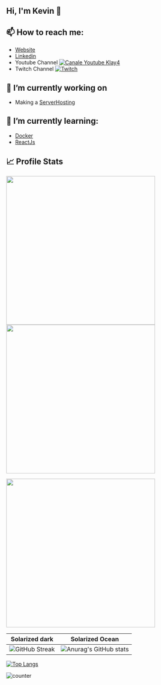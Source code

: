 ## Hi, I'm Kevin 👋

<!--
**Klay4/Klay4** is a ✨ _special_ ✨ repository because its `README.md` (this file) appears on your GitHub profile.

Here are some ideas to get you started:

- 🔭 I’m currently working on ...
- 🌱 I’m currently learning ...
- 👯 I’m looking to collaborate on ...
- 🤔 I’m looking for help with ...
- 💬 Ask me about ...
- 📫 How to reach me: ...
- 😄 Pronouns: ...
- ⚡ Fun fact: ...
-->


## 📫 How to reach me:
  - [Website](https://kevinazemi.xyz)
  - [Linkedin](https://www.linkedin.com/in/kevin-azemi)
  - Youtube Channel [![Canale Youtube Klay4](https://img.shields.io/badge/YouTube-FF0000?style=for-the-badge&logo=youtube&logoColor=white)](https://www.youtube.com/c/Klay4)
  - Twitch Channel [![Twitch](https://img.shields.io/badge/Twitch-9146FF?style=for-the-badge&logo=twitch&logoColor=white)](https://www.twitch.tv/klay4_)
  
 
  
## 🔭 I’m currently working on
  - Making a [ServerHosting](https://www.klayhosting.com)
 
## 🌱 I’m currently learning:
  - [Docker](https://www.docker.com)
  - [ReactJs](https://reactjs.org)

## 📈 Profile Stats

<p float="left">
  <img src="https://github-readme-streak-stats.herokuapp.com?user=Klay4&theme=dark&date_format=M%20j%5B%2C%20Y%5D" width="396" />
  <img src="https://github-readme-stats.vercel.app/api?username=Klay4&show_icons=true&theme=dark" width="396" /> 
</p>

<p float="center">
  <img src="https://github-readme-stats.vercel.app/api/top-langs/?username=Klay4&layout=compact&theme=dark" width="396" /> 
</p>

Solarized dark             |  Solarized Ocean
:-------------------------:|:-------------------------:
![GitHub Streak](https://github-readme-streak-stats.herokuapp.com?user=Klay4&theme=dark&date_format=M%20j%5B%2C%20Y%5D)  |  ![Anurag's GitHub stats](https://github-readme-stats.vercel.app/api?username=Klay4&show_icons=true&theme=dark)

[![Top Langs](https://github-readme-stats.vercel.app/api/top-langs/?username=Klay4&layout=compact&theme=dark)](https://github.com/anuraghazra/github-readme-stats)

![counter](https://enbscto7kr4fuh1.m.pipedream.net)
